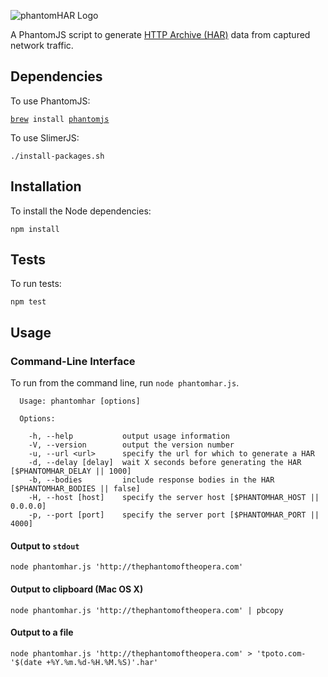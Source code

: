 ![phantomHAR Logo](https://raw.githubusercontent.com/cvan/phantomHAR/master/images/logo.png)

A PhantomJS script to generate
[HTTP Archive (HAR)](https://dvcs.w3.org/hg/webperf/raw-file/tip/specs/HAR/Overview.html)
data from captured network traffic.


## Dependencies

To use PhantomJS:

<code>[brew](http://brew.sh/) install [phantomjs](http://phantomjs.org/)</code>

To use SlimerJS:

    ./install-packages.sh


## Installation

To install the Node dependencies:

    npm install


## Tests

To run tests:

    npm test


## Usage

### Command-Line Interface

To run from the command line, run `node phantomhar.js`.

      Usage: phantomhar [options]

      Options:

        -h, --help           output usage information
        -V, --version        output the version number
        -u, --url <url>      specify the url for which to generate a HAR
        -d, --delay [delay]  wait X seconds before generating the HAR [$PHANTOMHAR_DELAY || 1000]
        -b, --bodies         include response bodies in the HAR [$PHANTOMHAR_BODIES || false]
        -H, --host [host]    specify the server host [$PHANTOMHAR_HOST || 0.0.0.0]
        -p, --port [port]    specify the server port [$PHANTOMHAR_PORT || 4000]


#### Output to `stdout`

    node phantomhar.js 'http://thephantomoftheopera.com'

#### Output to clipboard (Mac OS X)

    node phantomhar.js 'http://thephantomoftheopera.com' | pbcopy

#### Output to a file

    node phantomhar.js 'http://thephantomoftheopera.com' > 'tpoto.com-'$(date +%Y.%m.%d-%H.%M.%S)'.har'
